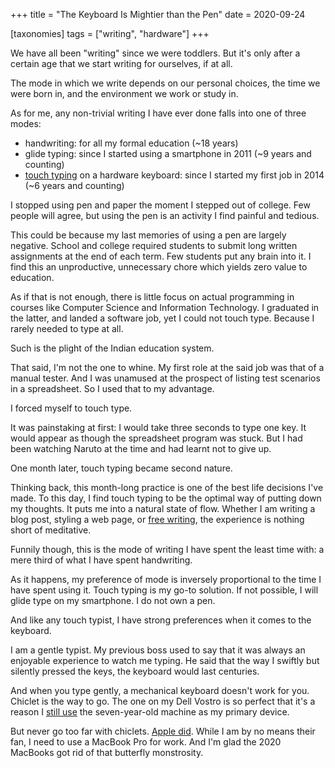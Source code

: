+++
title = "The Keyboard Is Mightier than the Pen"
date = 2020-09-24

[taxonomies]
tags = ["writing", "hardware"]
+++

We have all been "writing" since we were toddlers. But it's only after a certain age that we start writing for ourselves, if at all.

The mode in which we write depends on our personal choices, the time we were born in, and the environment we work or study in.

As for me, any non-trivial writing I have ever done falls into one of three modes:

- handwriting: for all my formal education (~18 years)
- glide typing: since I started using a smartphone in 2011 (~9 years and counting)
- [touch typing](https://en.wikipedia.org/wiki/Touch_typing) on a hardware keyboard: since I started my first job in 2014 (~6 years and counting)

I stopped using pen and paper the moment I stepped out of college. Few people will agree, but using the pen is an activity I find painful and tedious.

This could be because my last memories of using a pen are largely negative. School and college required students to submit long written assignments at the end of each term. Few students put any brain into it. I find this an unproductive, unnecessary chore which yields zero value to education.

As if that is not enough, there is little focus on actual programming in courses like Computer Science and Information Technology. I graduated in the latter, and landed a software job, yet I could not touch type. Because I rarely needed to type at all.

Such is the plight of the Indian education system.

That said, I'm not the one to whine. My first role at the said job was that of a manual tester. And I was unamused at the prospect of listing test scenarios in a spreadsheet. So I used that to my advantage.

I forced myself to touch type.

It was painstaking at first: I would take three seconds to type one key. It would appear as though the spreadsheet program was stuck. But I had been watching Naruto at the time and had learnt not to give up.

One month later, touch typing became second nature.

Thinking back, this month-long practice is one of the best life decisions I've made. To this day, I find touch typing to be the optimal way of putting down my thoughts. It puts me into a natural state of flow. Whether I am writing a blog post, styling a web page, or [free writing](https://en.wikipedia.org/wiki/Free_writing), the experience is nothing short of meditative.

Funnily though, this is the mode of writing I have spent the least time with: a mere third of what I have spent handwriting.

As it happens, my preference of mode is inversely proportional to the time I have spent using it. Touch typing is my go-to solution. If not possible, I will glide type on my smartphone. I do not own a pen.

And like any touch typist, I have strong preferences when it comes to the keyboard.

I am a gentle typist. My previous boss used to say that it was always an enjoyable experience to watch me typing. He said that the way I swiftly but silently pressed the keys, the keyboard would last centuries.

And when you type gently, a mechanical keyboard doesn't work for you. Chiclet is the way to go. The one on my Dell Vostro is so perfect that it's a reason I [still use](/blog/life-with-low-end-hardware) the seven-year-old machine as my primary device.

But never go too far with chiclets. [Apple did](https://www.thenextweb.com/plugged/2019/07/07/what-hell-apple-butterfly-keyboard-keys-design/). While I am by no means their fan, I need to use a MacBook Pro for work. And I'm glad the 2020 MacBooks got rid of that butterfly monstrosity.
